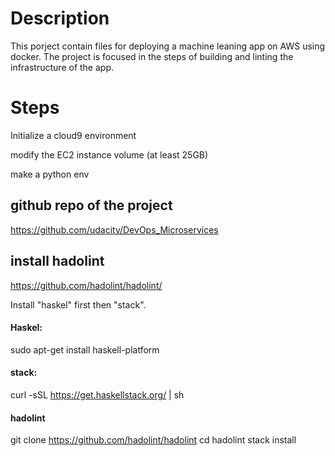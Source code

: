 
# Description

This porject contain files for deploying a machine leaning app on AWS using docker. The project is focused in the steps of building and linting the infrastructure of the app. 

# Steps

Initialize a cloud9 environment 

modify the EC2 instance volume (at least 25GB)

make a python env



## github repo of the project
https://github.com/udacity/DevOps_Microservices

## install hadolint
https://github.com/hadolint/hadolint/

Install "haskel" first then "stack".

#### Haskel: 
sudo apt-get install haskell-platform

#### stack:
curl -sSL https://get.haskellstack.org/ | sh

#### hadolint
git clone https://github.com/hadolint/hadolint
cd hadolint
stack install

